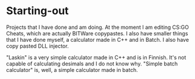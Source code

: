 # Starting-out
Projects that I have done and am doing.
At the moment I am editing CS:GO Cheats, which are actually BITWare copypastes. I also have smaller things that I have done myself, a calculator made in C++ and in Batch. I also have copy pasted DLL injector.

"Laskin" is a very simple calculator made in C++ and is in Finnish. It's not capable of calculating desimals and I do not know why.
"Simple batch calculator" is, well, a simple calculator made in batch.
